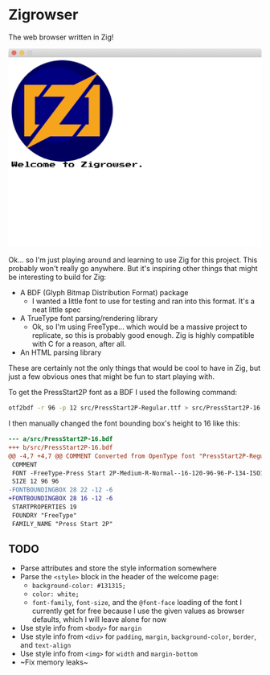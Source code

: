 Zigrowser
=========

The web browser written in Zig!

![The start page](/screenshot01.png)

Ok... so I'm just playing around and learning to use Zig for this project. This probably won't really go
anywhere. But it's inspiring other things that might be interesting to build for Zig:

 * A BDF (Glyph Bitmap Distribution Format) package
   * I wanted a little font to use for testing and ran into this format. It's a neat little spec
 * A TrueType font parsing/rendering library
   * Ok, so I'm using FreeType... which would be a massive project to replicate, so this is probably good
     enough. Zig is highly compatible with C for a reason, after all.
 * An HTML parsing library

These are certainly not the only things that would be cool to have in Zig, but just a few obvious ones that
might be fun to start playing with.

To get the PressStart2P font as a BDF I used the following command:

```sh
otf2bdf -r 96 -p 12 src/PressStart2P-Regular.ttf > src/PressStart2P-16.bdf
```

I then manually changed the font bounding box's height to 16 like this:

```diff
--- a/src/PressStart2P-16.bdf
+++ b/src/PressStart2P-16.bdf
@@ -4,7 +4,7 @@ COMMENT Converted from OpenType font "PressStart2P-Regular.ttf" by "otf2bdf 3.0"
 COMMENT
 FONT -FreeType-Press Start 2P-Medium-R-Normal--16-120-96-96-P-134-ISO10646-1
 SIZE 12 96 96
-FONTBOUNDINGBOX 28 22 -12 -6
+FONTBOUNDINGBOX 28 16 -12 -6
 STARTPROPERTIES 19
 FOUNDRY "FreeType"
 FAMILY_NAME "Press Start 2P"
```

## TODO ##

* Parse attributes and store the style information somewhere
* Parse the `<style>` block in the header of the welcome page:
  * `background-color: #131315;`
  * `color: white;`
  * `font-family`, `font-size`, and the `@font-face` loading of the font I currently get for free because I
    use the given values as browser defaults, which I will leave alone for now
* Use style info from `<body>` for `margin`
* Use style info from `<div>` for `padding`, `margin`, `background-color`, `border`, and `text-align`
* Use style info from `<img>` for `width` and `margin-bottom`
* ~Fix memory leaks~
